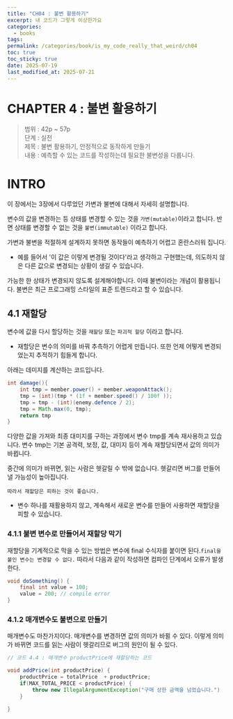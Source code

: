 ```yaml
---
title: "CH04 : 불변 활용하기"
excerpt: 내 코드가 그렇게 이상한가요
categories:
  - books
tags: 
permalink: /categories/book/is_my_code_really_that_weird/ch04
toc: true
toc_sticky: true
date: 2025-07-19
last_modified_at: 2025-07-21
---
```


# CHAPTER 4 : 불변 활용하기
> 범위 : 42p ~ 57p  
> 단계 : 실전  
> 제목 : 불변 활용하기, 안정적으로 동작하게 만들기  
> 내용 : 예측할 수 있는 코드를 작성하는데 필요한 불변성을 다룹니다.  

# INTRO
이 장에서는 3장에서 다루었던 가변과 불변에 대해서 자세히 설명합니다.

변수의 값을 변경하는 등 상태를 변경할 수 있는 것을 `가변(mutable)`이라고 합니다. 반면 상태를 변경할 수 없는 것을 `불변(immutable)` 이라고 합니다.

가변과 불변을 적절하게 설계하지 못하면 동작들이 예측하기 어렵고 혼란스러워 집니다.
- 예를 들어서 '이 값은 이렇게 변경될 것이다'라고 생각하고 구현했는데, 의도하지 않은 다른 값으로 변경되는 상황이 생길 수 있습니다.

가능한 한 상태가 변경되지 않도록 설계해야합니다. 이때 불변이라는 개념이 활용됩니다. 불변은 최근 프로그래밍 스타일의 표준 트렌드라고 할 수 있습니다.

## 4.1 재할당
변수에 값을 다시 할당하는 것을 `재할당` 또는 `파괴적 할당` 이라고 합니다.
- 재할당은 변수의 의미를 바꿔 추측하기 어렵게 만듭니다. 또한 언제 어떻게 변경되었는지 추적하기 힘들게 합니다.

아래는 데미지를 계산하는 코드입니다.
```java
int damage(){
	int tmp = member.power() + member.weaponAttack();
	tmp = (int)(tmp * (1f + member.speed() / 100f ));
	tmp = tmp - (int)(enemy.defence / 2);
	tmp = Math.max(0, tmp);
	return tmp
}
```
다양한 값을 가져와 최종 대미지를 구하는 과정에서 변수  tmp를 계속 재사용하고 있습니다.  변수 tmp는 기본 공격력, 보정, 값, 대미지 등이 계속 재할당되면서 값의 의미가 바뀝니다.

중간에 의미가 바뀌면, 읽는 사람은 헷갈릴 수 밖에 없습니다. 헷갈리면 버그를 만들어 낼 가능성이 높아집니다. 

`따라서 재할당은 피하는 것이 좋습니다.`
- 변수 하나를 재활용하지 않고, 계속해서 새로운 변수를 만들어 사용하면 재할당을 피할 수 있습니다.

### 4.1.1 불변 변수로 만들어서 재할당 막기
재할당을 기계적으로 막을 수 있는 방법은 변수에 final 수식자를 붙이면 된다.`final을 붙인 변수는 변경할 수 없다.` 따라서 다음과 같이 작성하면 컴파인 단계에서 오류가 발생한다.
```java
void doSomething() {
	final int value = 100;
	value = 200; // compile error
}
```

### 4.1.2 매개변수도 불변으로 만들기
매개변수도 마찬가지이다. 매개변수를 변경하면 값의 의미가 바뀔 수 있다. 이렇게 의미가 바뀌면 코드를 읽는 사람이 헷갈리므로 버그의 원인이 될 수 있다.
```java
// 코드 4.4 : 매개변수 productPrice에 재할당하는 코드

void addPrice(int productPrice) {
	productPrice = totalPrice  + productPrice;
	if(MAX_TOTAL_PRICE < productPrice) {
		throw new IllegalArgumentException("구매 상한 금액을 넘었습니다.")
	}

}

```